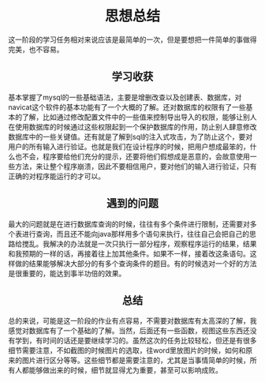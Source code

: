 ﻿<h1 style="text-align:center">思想总结</h1>
        这一阶段的学习任务相对来说应该是最简单的一次，但是要想把一件简单的事做得完美，也不容易。
<h2 style="text-align:center">学习收获</h2>
        基本掌握了mysql的一些基础语法，主要是增删改查以及创建表、数据库，对navicat这个软件的基本功能有了一个大概的了解。还对数据库的权限有了一些基本的了解，比如通过修改配置文件中的一些值来控制导出导入的权限，能够让别人在使用数据库的时候通过这些权限起到一个保护数据库的作用，防止别人肆意修改数据库中的一些关键值。还有就是了解到sql的注入式攻击，为了防止这个，要对用户的所有输入进行验证。也就是我们在设计程序的时候，把用户想成最笨的，什么也不会，程序要给他们充分的提示，还要将他们假想成是恶意的，会故意使用一些方法，来让整个程序崩溃，因此不要相信用户，要对他们的输入进行验证，只有正确的对程序能运行的才可以。
<h2 style="text-align:center">遇到的问题</h2>
        最大的问题就是在进行数据库查询的时候，往往有多个条件进行限制，还需要对多个表进行查询，而且还不能向java那样用多个语句来执行，往往自己会把自己的思路给搅乱。我解决的办法就是一次只执行一部分程序，观察程序运行的结果，结果和我预期的一样的话，再接着往上加其他条件。如果不一样，接着改这条语句。这样做的结果能够解决大部分的有多个查询条件的题目。有的时候选对一个好的方法是很重要的，能达到事半功倍的效果。
<h2 style="text-align:center">总结</h2>
        总的来说，可能是这一阶段的作业有点容易，不需要对数据库有太高深的了解，我感觉对数据库有了一个基础的了解。当然，后面还有一些函数，视图这些东西还没有学到，有时间的话还是要继续学习的。虽然这次的任务比较轻松，但还是有很多细节需要注意，不如截图的时候图片的选取，往word里放图片的时候，如何和原来的图片进行区分等等。这些细节都是需要注意的，尤其是当事情简单的时候，所有人都能够做出来的时候，细节就显得尤为重要，甚至可以影响成败。

